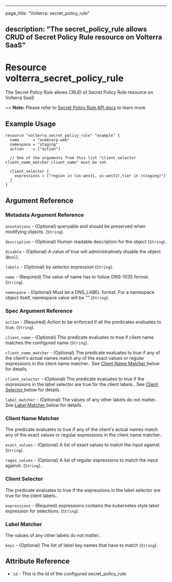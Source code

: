 ---

page_title: "Volterra: secret_policy_rule"

description: "The secret_policy_rule allows CRUD of Secret Policy Rule resource on Volterra SaaS"
-------------------------------------------------------------------------------------------------

Resource volterra_secret_policy_rule
====================================

The Secret Policy Rule allows CRUD of Secret Policy Rule resource on Volterra SaaS

~> **Note:** Please refer to [Secret Policy Rule API docs](https://volterra.io/docs/api/secret-policy-rule) to learn more

Example Usage
-------------

```hcl
resource "volterra_secret_policy_rule" "example" {
  name      = "acmecorp-web"
  namespace = "staging"
  action    = ["action"]

  // One of the arguments from this list "client_selector client_name_matcher client_name" must be set

  client_selector {
    expressions = ["region in (us-west1, us-west2),tier in (staging)"]
  }
}

```

Argument Reference
------------------

### Metadata Argument Reference

`annotations` - (Optional) queryable and should be preserved when modifying objects. (`String`).

`description` - (Optional) Human readable description for the object (`String`).

`disable` - (Optional) A value of true will administratively disable the object (`Bool`).

`labels` - (Optional) by selector expression (`String`).

`name` - (Required) The value of name has to follow DNS-1035 format. (`String`).

`namespace` - (Optional) Must be a DNS_LABEL format. For a namespace object itself, namespace value will be "" (`String`).

### Spec Argument Reference

`action` - (Required) Action to be enforced if all the predicates evaluates to true. (`String`).

`client_name` - (Optional) This predicate evaluates to true if client name matches the configured name (`String`).

`client_name_matcher` - (Optional) The predicate evaluates to true if any of the client's actual names match any of the exact values or regular expressions in the client name matcher.. See [Client Name Matcher ](#client-name-matcher) below for details.

`client_selector` - (Optional) The predicate evaluates to true if the expressions in the label selector are true for the client labels.. See [Client Selector ](#client-selector) below for details.

`label_matcher` - (Optional) The values of any other labels do not matter.. See [Label Matcher ](#label-matcher) below for details.

### Client Name Matcher

The predicate evaluates to true if any of the client's actual names match any of the exact values or regular expressions in the client name matcher..

`exact_values` - (Optional) A list of exact values to match the input against. (`String`).

`regex_values` - (Optional) A list of regular expressions to match the input against. (`String`).

### Client Selector

The predicate evaluates to true if the expressions in the label selector are true for the client labels..

`expressions` - (Required) expressions contains the kubernetes style label expression for selections. (`String`).

### Label Matcher

The values of any other labels do not matter..

`keys` - (Optional) The list of label key names that have to match (`String`).

Attribute Reference
-------------------

-	`id` - This is the id of the configured secret_policy_rule.
